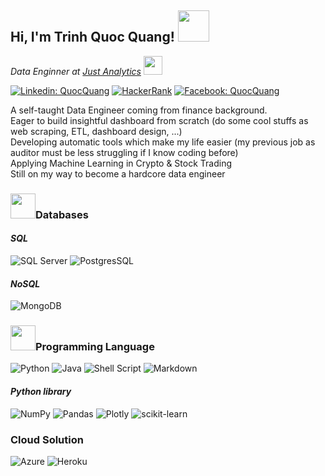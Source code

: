 <h2>Hi, I'm Trinh Quoc Quang! <img src="https://media.giphy.com/media/fkZukR450RQ1qnGaq9/giphy.gif" width="50"></h2>
<p><em>Data Enginner at <a href="https://www.justanalytics.com/">Just Analytics</a> <img src="https://media.giphy.com/media/BDSncqgMtH3DcDiVwd/giphy.gif" width="30"></em></p>

[![Linkedin: QuocQuang](https://img.shields.io/badge/-Linkedin-blue?style=flat-square&logo=Linkedin&logoColor=white&link=https://www.linkedin.com/in/trinh-quoc-quang/)](https://www.linkedin.com/in/trinh-quoc-quang/)
[![HackerRank](https://img.shields.io/badge/-Hackerrank-2EC866?style=flat-square&logo=HackerRank&logoColor=white&link=https://www.hackerrank.com/trinhquocquang_1)](https://www.hackerrank.com/trinhquocquang_1)
[![Facebook: QuocQuang](https://img.shields.io/badge/-QuocQuang-blue?style=social&logo=facebook&logoColor=blue&label=facebook)](https://www.facebook.com/Quangtrinh1993)

A self-taught Data Engineer coming from finance background.  
Eager to build insightful dashboard from scratch (do some cool stuffs as web scraping, ETL, dashboard design, ...)  
Developing automatic tools which make my life easier (my previous job as auditor must be less struggling if I know coding before)  
Applying Machine Learning in Crypto & Stock Trading  
Still on my way to become a hardcore data engineer 

### <img src="https://media.giphy.com/media/IauL6LvGNlT3ffhcqq/giphy.gif" width="40">Databases
#### *SQL*
![SQL Server](https://img.shields.io/badge/Microsoft_SQL_Server-CC2927?style=for-the-badge&logo=microsoft-sql-server&logoColor=white)
![PostgresSQL](https://img.shields.io/badge/PostgreSQL-316192?style=for-the-badge&logo=postgresql&logoColor=white)

#### *NoSQL*
![MongoDB](https://img.shields.io/badge/MongoDB-4EA94B?style=for-the-badge&logo=mongodb&logoColor=white)

### <img src="https://media.giphy.com/media/1sgetPM00wWqJpVUTl/giphy.gif" width="40">Programming Language
![Python](https://img.shields.io/badge/Python-3776AB?style=for-the-badge&logo=python&logoColor=white)
![Java](https://img.shields.io/badge/java-%23ED8B00.svg?style=for-the-badge&logo=java&logoColor=white)
![Shell Script](https://img.shields.io/badge/shell_script-%23121011.svg?style=for-the-badge&logo=gnu-bash&logoColor=white)
![Markdown](https://img.shields.io/badge/markdown-%23000000.svg?style=for-the-badge&logo=markdown&logoColor=white)  
#### *Python library*
![NumPy](https://img.shields.io/badge/numpy-%23013243.svg?style=for-the-badge&logo=numpy&logoColor=white)
![Pandas](https://img.shields.io/badge/pandas-%23150458.svg?style=for-the-badge&logo=pandas&logoColor=white)
![Plotly](https://img.shields.io/badge/Plotly-%233F4F75.svg?style=for-the-badge&logo=plotly&logoColor=white)
![scikit-learn](https://img.shields.io/badge/scikit--learn-%23F7931E.svg?style=for-the-badge&logo=scikit-learn&logoColor=white)  

### Cloud Solution
![Azure](https://img.shields.io/badge/azure-%230072C6.svg?style=for-the-badge&logo=azure-devops&logoColor=white)
![Heroku](https://img.shields.io/badge/heroku-%23430098.svg?style=for-the-badge&logo=heroku&logoColor=white)
